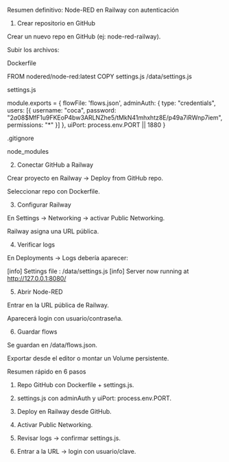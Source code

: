 Resumen definitivo: Node-RED en Railway con autenticación

1. Crear repositorio en GitHub

Crear un nuevo repo en GitHub (ej: node-red-railway).

Subir los archivos:


Dockerfile

FROM nodered/node-red:latest
COPY settings.js /data/settings.js

settings.js

module.exports = {
    flowFile: 'flows.json',
    adminAuth: {
        type: "credentials",
        users: [{
            username: "coca",
            password: "$2a$08$MfF1u9FKEoP4bw3ARLNZhe5/tMkN41mhxhtz8E/p49a7iRWnp7iem",
            permissions: "*"
        }]
    },
    uiPort: process.env.PORT || 1880
}

.gitignore

node_modules

2. Conectar GitHub a Railway

Crear proyecto en Railway → Deploy from GitHub repo.

Seleccionar repo con Dockerfile.


3. Configurar Railway

En Settings → Networking → activar Public Networking.

Railway asigna una URL pública.


4. Verificar logs

En Deployments → Logs debería aparecer:

[info] Settings file  : /data/settings.js
[info] Server now running at http://127.0.0.1:8080/

5. Abrir Node-RED

Entrar en la URL pública de Railway.

Aparecerá login con usuario/contraseña.


6. Guardar flows

Se guardan en /data/flows.json.

Exportar desde el editor o montar un Volume persistente.


Resumen rápido en 6 pasos

1. Repo GitHub con Dockerfile + settings.js.


2. settings.js con adminAuth y uiPort: process.env.PORT.


3. Deploy en Railway desde GitHub.


4. Activar Public Networking.


5. Revisar logs → confirmar settings.js.


6. Entrar a la URL → login con usuario/clave.




